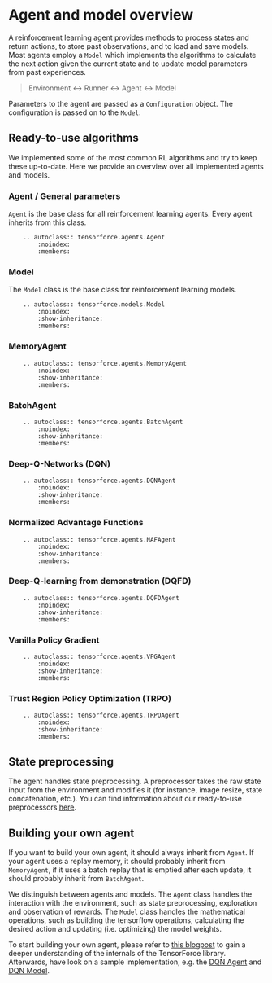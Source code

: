 Agent and model overview
========================

A reinforcement learning agent provides methods to process states and
return actions, to store past observations, and to load and save models.
Most agents employ a `Model` which implements the algorithms to
calculate the next action given the current state and to update model
parameters from past experiences.

> Environment <-> Runner <-> Agent <-> Model

Parameters to the agent are passed as a `Configuration` object. The
configuration is passed on to the `Model`.

Ready-to-use algorithms
-----------------------

We implemented some of the most common RL algorithms and try to keep
these up-to-date. Here we provide an overview over all implemented
agents and models.

### Agent / General parameters

`Agent` is the base class for all reinforcement learning agents. Every
agent inherits from this class.

```eval_rst
    .. autoclass:: tensorforce.agents.Agent
        :noindex:
        :members:
```

### Model

The `Model` class is the base class for reinforcement learning models.

```eval_rst
    .. autoclass:: tensorforce.models.Model
        :noindex:
        :show-inheritance:
        :members:
```


### MemoryAgent


```eval_rst
    .. autoclass:: tensorforce.agents.MemoryAgent
        :noindex:
        :show-inheritance:
        :members:
```


### BatchAgent


```eval_rst
    .. autoclass:: tensorforce.agents.BatchAgent
        :noindex:
        :show-inheritance:
        :members:
```


### Deep-Q-Networks (DQN)

```eval_rst
    .. autoclass:: tensorforce.agents.DQNAgent
        :noindex:
        :show-inheritance:
        :members:
```


### Normalized Advantage Functions


```eval_rst
    .. autoclass:: tensorforce.agents.NAFAgent
        :noindex:
        :show-inheritance:
        :members:
```

### Deep-Q-learning from demonstration (DQFD)

```eval_rst
    .. autoclass:: tensorforce.agents.DQFDAgent
        :noindex:
        :show-inheritance:
        :members:
```

### Vanilla Policy Gradient


```eval_rst
    .. autoclass:: tensorforce.agents.VPGAgent
        :noindex:
        :show-inheritance:
        :members:
```

### Trust Region Policy Optimization (TRPO)


```eval_rst
    .. autoclass:: tensorforce.agents.TRPOAgent
        :noindex:
        :show-inheritance:
        :members:
```

State preprocessing
-------------------

The agent handles state preprocessing. A preprocessor takes the raw state input
from the environment and modifies it (for instance, image resize, state 
concatenation, etc.). You can find information about our ready-to-use
preprocessors [here](preprocessing.md).


Building your own agent
-----------------------

If you want to build your own agent, it should always inherit from
`Agent`. If your agent uses a replay memory, it should probably inherit
from `MemoryAgent`, if it uses a batch replay that is emptied after each update,
it should probably inherit from `BatchAgent`.

We distinguish between agents and models. The `Agent` class handles the
interaction with the environment, such as state preprocessing, exploration
and observation of rewards. The `Model` class handles the mathematical
operations, such as building the tensorflow operations, calculating the
desired action and updating (i.e. optimizing) the model weights.

To start building your own agent, please refer to
[this blogpost](https://reinforce.io) to gain a deeper understanding of the
internals of the TensorForce library. Afterwards, have look on a sample
implementation, e.g. the [DQN Agent](https://github.com/reinforceio/tensorforce/blob/master/tensorforce/agents/dqn_agent.py)
and [DQN Model](https://github.com/reinforceio/tensorforce/blob/master/tensorforce/models/q_model.py).


